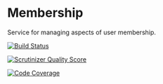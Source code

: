 Membership
==========

Service for managing aspects of user membership.

[![Build Status](https://travis-ci.org/Opine-Org/Membership.png?branch=master)](https://travis-ci.org/Opine-Org/Membership)

[![Scrutinizer Quality Score](https://scrutinizer-ci.com/g/Opine-Org/Membership/badges/quality-score.png?s=45d8f416694eeb4db3f1f1c55729df500c93e134)](https://scrutinizer-ci.com/g/Opine-Org/Membership/)

[![Code Coverage](https://scrutinizer-ci.com/g/Opine-Org/Membership/badges/coverage.png?s=618ad1dc2645abba989ca1b30c138cb2cd4aedec)](https://scrutinizer-ci.com/g/Opine-Org/Membership/)
